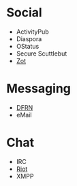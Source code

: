 # Social

 - ActivityPub
 - Diaspora
 - OStatus
 - Secure Scuttlebut
 - [Zot](https://github.com/friendica/red/wiki/zot)

# Messaging

 - [DFRN](https://github.com/friendica/friendica/wiki/Protocol)
 - eMail

# Chat

 - IRC
 - [Riot](https://riot.im)
 - XMPP
